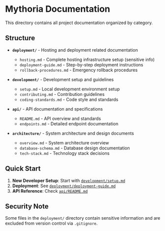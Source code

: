 # Mythoria Documentation

This directory contains all project documentation organized by category.

## Structure

- **`deployment/`** - Hosting and deployment related documentation
  - `hosting.md` - Complete hosting infrastructure setup (sensitive info)
  - `deployment-guide.md` - Step-by-step deployment instructions
  - `rollback-procedures.md` - Emergency rollback procedures

- **`development/`** - Development setup and guidelines
  - `setup.md` - Local development environment setup
  - `contributing.md` - Contribution guidelines
  - `coding-standards.md` - Code style and standards

- **`api/`** - API documentation and specifications
  - `README.md` - API overview and standards
  - `endpoints.md` - Detailed endpoint documentation

- **`architecture/`** - System architecture and design documents
  - `overview.md` - System architecture overview
  - `database-schema.md` - Database design documentation
  - `tech-stack.md` - Technology stack decisions

## Quick Start

1. **New Developer Setup**: Start with [`development/setup.md`](./development/setup.md)
2. **Deployment**: See [`deployment/deployment-guide.md`](./deployment/deployment-guide.md)
3. **API Reference**: Check [`api/README.md`](./api/README.md)

## Security Note

Some files in the `deployment/` directory contain sensitive information and are excluded from version control via `.gitignore`.
